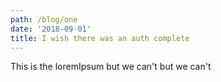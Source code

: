 ```yaml
---
path: /blog/one
date: '2018-09-01'
title: I wish there was an auth complete
---
```

This is the loremIpsum but we can't but we can't
